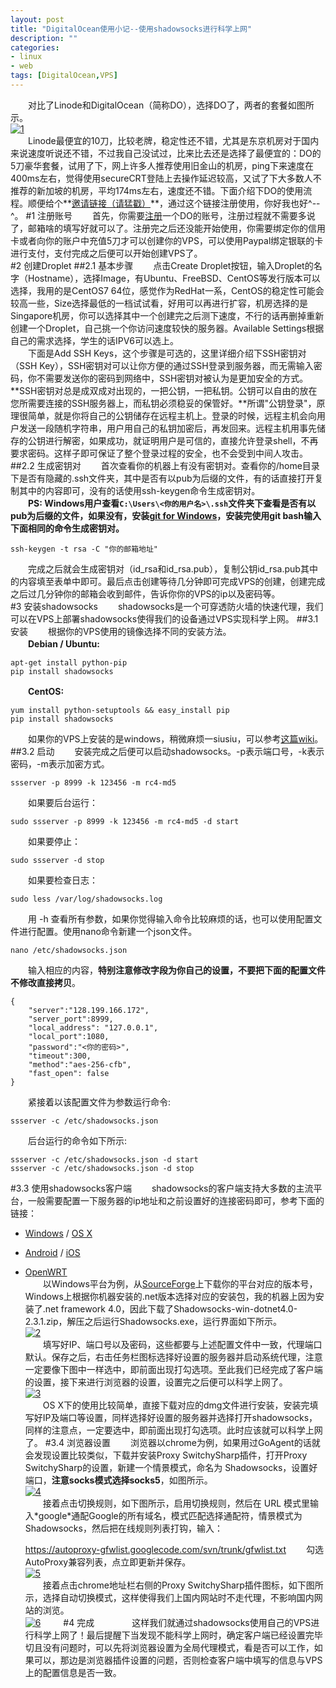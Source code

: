 ```yaml
---
layout: post
title: "DigitalOcean使用小记--使用shadowsocks进行科学上网"
description: ""
categories: 
- linux
- web
tags: [DigitalOcean,VPS]
---
```


　　对比了Linode和DigitalOcean（简称DO），选择DO了，两者的套餐如图所示。  
[![1](http://7fv9jl.com1.z0.glb.clouddn.com/2015-03-15-digitalocean-1.png-BlogPic)](http://7fv9jl.com1.z0.glb.clouddn.com/2015-03-15-digitalocean-1.png)   
　　Linode最便宜的10刀，比较老牌，稳定性还不错，尤其是东京机房对于国内来说速度听说还不错，不过我自己没试过，比来比去还是选择了最便宜的：DO的5刀豪华套餐，试用了下，网上许多人推荐使用旧金山的机房，ping下来速度在400ms左右，觉得使用secureCRT登陆上去操作延迟较高，又试了下大多数人不推荐的新加坡的机房，平均174ms左右，速度还不错。下面介绍下DO的使用流程。顺便给个**[邀请链接（请猛戳）](https://www.digitalocean.com/?refcode=12e726830dc4)**，通过这个链接注册使用，你好我也好^--^。
#1 注册账号
　　首先，你需要[注册](https://www.digitalocean.com/?refcode=12e726830dc4)一个DO的账号，注册过程就不需要多说了，邮箱啥的填写好就可以了。注册完之后还没能开始使用，你需要绑定你的信用卡或者向你的账户中充值5刀才可以创建你的VPS，可以使用Paypal绑定银联的卡进行支付，支付完成之后便可以开始创建VPS了。  
#2 创建Droplet
##2.1 基本步骤
　　点击Create Droplet按钮，输入Droplet的名字（Hostname），选择Image，有Ubuntu、FreeBSD、CentOS等发行版本可以选择，我用的是CentOS7 64位，感觉作为RedHat一系，CentOS的稳定性可能会较高一些，Size选择最低的一档试试看，好用可以再进行扩容，机房选择的是Singapore机房，你可以选择其中一个创建完之后测下速度，不行的话再删掉重新创建一个Droplet，自己挑一个你访问速度较快的服务器。Available Settings根据自己的需求选择，学生的话IPV6可以选上。  
　　下面是Add SSH Keys，这个步骤是可选的，这里详细介绍下SSH密钥对（SSH Key），SSH密钥对可以让你方便的通过SSH登录到服务器，而无需输入密码，你不需要发送你的密码到网络中，SSH密钥对被认为是更加安全的方式。**SSH密钥对总是成双成对出现的，一把公钥，一把私钥。公钥可以自由的放在您所需要连接的SSH服务器上，而私钥必须稳妥的保管好。**所谓"公钥登录"，原理很简单，就是你将自己的公钥储存在远程主机上。登录的时候，远程主机会向用户发送一段随机字符串，用户用自己的私钥加密后，再发回来。远程主机用事先储存的公钥进行解密，如果成功，就证明用户是可信的，直接允许登录shell，不再要求密码。这样子即可保证了整个登录过程的安全，也不会受到中间人攻击。
##2.2 生成密钥对
　　首次查看你的机器上有没有密钥对。查看你的/home目录下是否有隐藏的.ssh文件夹，其中是否有以pub为后缀的文件，有的话直接打开复制其中的内容即可，没有的话使用ssh-keygen命令生成密钥对。  
　　**PS: Windows用户查看`C:\Users\<你的用户名>\.ssh`文件夹下查看是否有以pub为后缀的文件，如果没有，安装[git for Windows](http://msysgit.github.io/)，安装完使用git bash输入下面相同的命令生成密钥对。**
  
    ssh-keygen -t rsa -C "你的邮箱地址"
　　完成之后就会生成密钥对（id_rsa和id_rsa.pub），复制公钥id_rsa.pub其中的内容填至表单中即可。最后点击创建等待几分钟即可完成VPS的创建，创建完成之后过几分钟你的邮箱会收到邮件，告诉你你的VPS的ip以及密码等。  
#3 安装shadowsocks
　　shadowsocks是一个可穿透防火墙的快速代理，我们可以在VPS上部署shadowsocks使得我们的设备通过VPS实现科学上网。
##3.1 安装
　　根据你的VPS使用的镜像选择不同的安装方法。  
　　**Debian / Ubuntu:**  

    apt-get install python-pip
    pip install shadowsocks
　　**CentOS:**  

    yum install python-setuptools && easy_install pip
    pip install shadowsocks
　　如果你的VPS上安装的是windows，稍微麻烦一siusiu，可以参考[这篇wiki](https://github.com/shadowsocks/shadowsocks/wiki/Install-Shadowsocks-Server-on-Windows)。
##3.2 启动
　　安装完成之后便可以启动shadowsocks。-p表示端口号，-k表示密码，-m表示加密方式。

    ssserver -p 8999 -k 123456 -m rc4-md5
　　如果要后台运行：

    sudo ssserver -p 8999 -k 123456 -m rc4-md5 -d start
　　如果要停止：

    sudo ssserver -d stop
　　如果要检查日志：

    sudo less /var/log/shadowsocks.log
　　用 -h 查看所有参数，如果你觉得输入命令比较麻烦的话，也可以使用配置文件进行配置。使用nano命令新建一个json文件。

    nano /etc/shadowsocks.json
　　输入相应的内容，**特别注意修改字段为你自己的设置，不要把下面的配置文件不修改直接拷贝**。

	{
    	"server":"128.199.166.172",
    	"server_port":8999,
    	"local_address": "127.0.0.1",
    	"local_port":1080,
    	"password":"<你的密码>",
    	"timeout":300,
    	"method":"aes-256-cfb",
    	"fast_open": false
	}
　　紧接着以该配置文件为参数运行命令:

    ssserver -c /etc/shadowsocks.json
　　后台运行的命令如下所示:

    ssserver -c /etc/shadowsocks.json -d start
    ssserver -c /etc/shadowsocks.json -d stop
#3.3 使用shadowsocks客户端
　　shadowsocks的客户端支持大多数的主流平台，一般需要配置一下服务器的ip地址和之前设置好的连接密码即可，参考下面的链接：    
- [Windows](https://github.com/shadowsocks/shadowsocks-csharp) / [OS X](https://github.com/shadowsocks/shadowsocks-iOS/wiki/Shadowsocks-for-OSX-Help)  
- [Android](https://github.com/shadowsocks/shadowsocks-android) / [iOS](https://github.com/shadowsocks/shadowsocks-iOS/wiki/Help)  
- [OpenWRT](https://github.com/shadowsocks/openwrt-shadowsocks)  
　　以Windows平台为例，从[SourceForge](http://sourceforge.net/projects/shadowsocksgui/files/dist/)上下载你的平台对应的版本号，Windows上根据你机器安装的.net版本选择对应的安装包，我的机器上因为安装了.net framework 4.0，因此下载了Shadowsocks-win-dotnet4.0-2.3.1.zip，解压之后运行Shadowsocks.exe，运行界面如下所示。  
[![2](http://7fv9jl.com1.z0.glb.clouddn.com/2015-03-15-digitalocean-2.png-BlogPic)](http://7fv9jl.com1.z0.glb.clouddn.com/2015-03-15-digitalocean-2.png)  
　　填写好IP、端口号以及密码，这些都要与上述配置文件中一致，代理端口默认。保存之后，右击任务栏图标选择好设置的服务器并启动系统代理，注意一定要像下图中一样选中，即前面出现打勾选项。至此我们已经完成了客户端的设置，接下来进行浏览器的设置，设置完之后便可以科学上网了。  
[![3](http://7fv9jl.com1.z0.glb.clouddn.com/2015-03-15-digitalocean-3.png-BlogPic)](http://7fv9jl.com1.z0.glb.clouddn.com/2015-03-15-digitalocean-3.png)  
　　OS X下的使用比较简单，直接下载对应的dmg文件进行安装，安装完填写好IP及端口等设置，同样选择好设置的服务器并选择打开shadowsocks，同样的注意点，一定要选中，即前面出现打勾选项。此时应该就可以科学上网了。
#3.4 浏览器设置
　　浏览器以chrome为例，如果用过GoAgent的话就会发现设置比较类似，下载并安装Proxy SwitchySharp插件，打开Proxy SwitchySharp的设置，新建一个情景模式，命名为 Shadowsocks，设置好端口，**注意socks模式选择socks5**，如图所示。    
[![4](http://7fv9jl.com1.z0.glb.clouddn.com/2015-03-15-digitalocean-4.jpg-BlogPic)](http://7fv9jl.com1.z0.glb.clouddn.com/2015-03-15-digitalocean-4.jpg)  
　　接着点击切换规则，如下图所示，启用切换规则，然后在 URL 模式里输入\*google\*通配Google的所有域名，模式匹配选择通配符，情景模式为Shadowsocks，然后把在线规则列表打钩，输入：

    https://autoproxy-gfwlist.googlecode.com/svn/trunk/gfwlist.txt
　　勾选AutoProxy兼容列表，点立即更新并保存。  
[![5](http://7fv9jl.com1.z0.glb.clouddn.com/2015-03-15-digitalocean-5.jpg-BlogPic)](http://7fv9jl.com1.z0.glb.clouddn.com/2015-03-15-digitalocean-5.jpg)  
　　接着点击chrome地址栏右侧的Proxy SwitchySharp插件图标，如下图所示，选择自动切换模式，这样使得我们上国内网站时不走代理，不影响国内网站的浏览。  
[![6](http://7fv9jl.com1.z0.glb.clouddn.com/2015-03-15-digitalocean-6.png-BlogPic)](http://7fv9jl.com1.z0.glb.clouddn.com/2015-03-15-digitalocean-6.png)  　　
#4 完成　　
　　这样我们就通过shadowsocks使用自己的VPS进行科学上网了！最后提醒下当发现不能科学上网时，确定客户端已经设置完毕切且没有问题时，可以先将浏览器设置为全局代理模式，看是否可以工作，如果可以，那边是浏览器插件设置的问题，否则检查客户端中填写的信息与VPS上的配置信息是否一致。